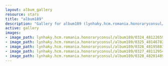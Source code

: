 ```yaml
---
layout: album_gallery
resource: stars
title: "album189"
description: "Gallery for album189 (lynhaky.hcm.romania.honoraryconsul/album189)"
active: gallery
images:
- image_path: lynhaky.hcm.romania.honoraryconsul/album189/0324_481226594_1179015140249111_1695750323392558774_n.jpg
- image_path: lynhaky.hcm.romania.honoraryconsul/album189/0325_481467820_1179015103582448_3519754296658880268_n.jpg
- image_path: lynhaky.hcm.romania.honoraryconsul/album189/0326_481958832_1179015090249116_4352677790226780636_n.jpg
- image_path: lynhaky.hcm.romania.honoraryconsul/album189/0327_481129542_1179015060249119_3636060384292644265_n.jpg
- image_path: lynhaky.hcm.romania.honoraryconsul/album189/0328_482014895_1179015046915787_6373530267724600269_n.jpg
---
```

